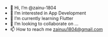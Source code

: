 - 👋 Hi, I’m @zainu-1804
- 👀 I’m interested in App Development
- 🌱 I’m currently learning Flutter
- 💞️ I’m looking to collaborate on ...
- 📫 How to reach me zainuu1804@gmail.com

<!---
zainu-1804/zainu-1804 is a ✨ special ✨ repository because its `README.md` (this file) appears on your GitHub profile.
You can click the Preview link to take a look at your changes.
--->
